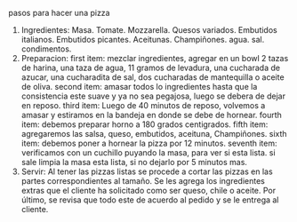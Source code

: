 pasos para hacer una pizza
1. Ingredientes: 
Masa.
Tomate.
Mozzarella. 
Quesos variados. 
Embutidos italianos. 
Embutidos picantes. 
Aceitunas. 
Champiñones.
agua.
sal.
condimentos.
2. Preparacion:
first item: mezclar ingredientes, agregar en un bowl 2 tazas de harina, una taza de agua, 11 gramos de levadura, una cucharada de azucar, una cucharadita de sal, dos cucharadas de mantequilla o aceite de oliva.
second item: amasar todos lo ingredientes hasta que la consistencia este suave y ya no sea pegajosa, luego se debera de dejar en reposo.
third item: Luego de 40 minutos de reposo, volvemos a amasar y estiramos en la bandeja en donde se debe de hornear.
fourth item: debemos preparar horno a 180 grados centigrados.
fifth item: agregaremos las salsa, queso, embutidos, aceituna, Champiñones.
sixth item: debemos poner a hornear la pizza por 12 minutos.
seventh item: verificamos con un cuchillo puyando la masa, para ver si esta lista. si sale limpia la masa esta lista, si no dejarlo por 5 minutos mas.
3. Servir:
Al tener las pizzas listas se procede a cortar las pizzas en las partes correspondientes al tamaño. Se les agrega los ingredientes extras que el cliente ha solicitado como ser queso, chile o aceite. Por último, se revisa que todo este de acuerdo al pedido y se le entrega al cliente.